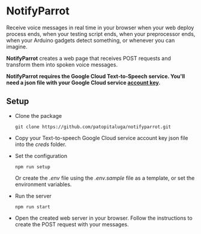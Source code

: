 #  NotifyParrot

Receive voice messages in real time in your browser when your web deploy process ends, when your testing script ends, when your preprocessor ends, when your Arduino gadgets detect something, or whenever you can imagine.

**NotifyParrot** creates a web page that receives POST requests and transform them into spoken voice messages.

**NotifyParrot requires the Google Cloud Text‑to‑Speech service. You'll need a json file with your Google Cloud service [account key](https://cloud.google.com/docs/authentication/getting-started).**

## Setup
* Clone the package
  ```
  git clone https://github.com/patopitaluga/notifyparrot.git
  ```
* Copy your Text-to-speech Google Cloud service account key json file into the *creds* folder.

* Set the configuration
  ```
  npm run setup
  ```
  Or create the *.env* file using the *.env.sample* file as a template, or set the environment variables.

* Run the server
  ```
  npm run start
  ```
* Open the created web server in your browser. Follow the instructions to create the POST request with your messages.
